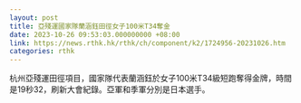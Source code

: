 ```yaml
---
layout: post
title: 亞殘運國家隊蘭涵鈺田徑女子100米T34奪金
date: 2023-10-26 09:53:03.000000000 +08:00
link: https://news.rthk.hk/rthk/ch/component/k2/1724956-20231026.htm
categories: rthk
---
```


杭州亞殘運田徑項目，國家隊代表蘭涵鈺於女子100米T34級短跑奪得金牌，時間是19秒32，刷新大會紀錄。亞軍和季軍分別是日本選手。
